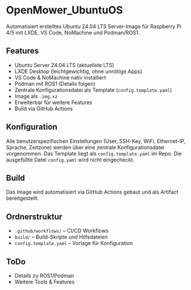 # OpenMower_UbuntuOS

Automatisiert erstelltes Ubuntu 24.04 LTS Server-Image für Raspberry Pi 4/5 mit LXDE, VS Code, NoMachine und Podman/ROS1.

## Features
- Ubuntu Server 24.04 LTS (aktuellste LTS)
- LXDE Desktop (leichtgewichtig, ohne unnötige Apps)
- VS Code & NoMachine nativ installiert
- Podman mit ROS1 (Details folgen)
- Zentrale Konfigurationsdatei als Template (`config.template.yaml`)
- Image als `.img.xz`
- Erweiterbar für weitere Features
- Build via GitHub Actions

## Konfiguration
Alle benutzerspezifischen Einstellungen (User, SSH-Key, WiFi, Ethernet-IP, Sprache, Zeitzone) werden über eine zentrale Konfigurationsdatei vorgenommen. Das Template liegt als `config.template.yaml` im Repo. Die ausgefüllte Datei `config.yaml` wird nicht eingecheckt.

## Build
Das Image wird automatisiert via GitHub Actions gebaut und als Artifact bereitgestellt.

## Ordnerstruktur
- `.github/workflows/` – CI/CD Workflows
- `build/` – Build-Skripte und Hilfsdateien
- `config.template.yaml` – Vorlage für Konfiguration

## ToDo
- Details zu ROS1/Podman
- Weitere Tools & Features

